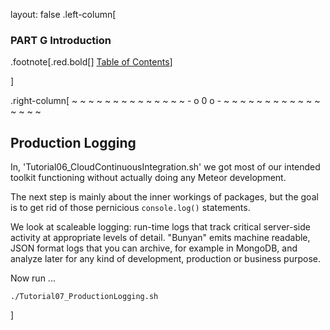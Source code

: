 layout: false
.left-column[
  ### PART G Introduction

.footnote[.red.bold[] [Table of Contents](./)] 
<!-- H -->]
.right-column[
~ ~ ~ ~ ~ ~ ~ ~ ~ ~ ~ ~ ~ ~ - o 0 o - ~ ~ ~ ~ ~ ~ ~ ~ ~ ~ ~ ~ ~ ~ ~ ~

## Production Logging

In, 'Tutorial06_CloudContinuousIntegration.sh' we got most of our intended toolkit functioning without actually doing any Meteor development.

The next step is mainly about the inner workings of packages, but the goal is to get rid of those pernicious ```console.log()``` statements.

We look at scaleable logging: run-time logs that track critical server-side activity at appropriate levels of detail.  "Bunyan" emits machine readable, JSON format logs that you can archive, for example in MongoDB, and analyze later for any kind of development, production or business purpose.

Now run ...
```terminal
./Tutorial07_ProductionLogging.sh
```



<!-- B -->]
